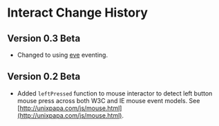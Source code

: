 # Interact Change History

## Version 0.3 Beta

- Changed to using [eve](http://dmitry.baranovskiy.com/eve/) eventing.

## Version 0.2 Beta

- Added `leftPressed` function to mouse interactor to detect left button mouse press across both W3C and IE mouse event models. See [http://unixpapa.com/js/mouse.html](http://unixpapa.com/js/mouse.html).